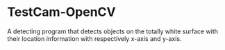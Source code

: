 # TestCam-OpenCV
A detecting program that detects objects on the totally white surface with their location information with respectively x-axis and y-axis.
